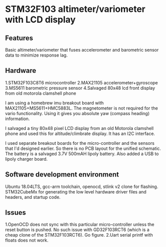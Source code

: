 # STM32F103 altimeter/variometer with LCD display

## Features
Basic altimeter/variometer  that fuses accelerometer and barometric sensor data to minimize response lag.

## Hardware
1.STM32F103C8T6 microcontroller
2.MAX21105 accelerometer+gyroscope
3.MS5611 barometric pressure sensor
4.Salvaged 80x48 lcd front display from old motorola clamshell phone

I am using a homebrew imu breakout board with MAX21105+MS5611+HMC5883L. The magnetometer is not required for the vario functionality. Using it gives you absolute yaw (compass heading) information.  

I salvaged a tiny 80x48 pixel LCD display from an old Motorola clamshell phone and used this for altitude/climbrate display. It has an I2C interface.

I used separate breakout boards for the micro-controller and the sensors that I'd designed earlier. So there is no 
PCB layout for the unified schematic. The battery is a salvaged 3.7V 500mAH lipoly battery. Also added a USB to 
lipoly charger board.  

## Software development environment
Ubuntu 18.04LTS, gcc-arm toolchain, openocd, stlink v2 clone for flashing. STM32CubeMx for generating the low level hardware driver files and headers, and startup code.

## Issues
1.OpenOCD does not sync with this particular micro-controller unless the reset button is pushed. No such issue with 
GD32F103RCT6  (which is a cheap clone of the STM32F103RCT6). Go figure.
2.Uart serial printf with floats does not work. 
